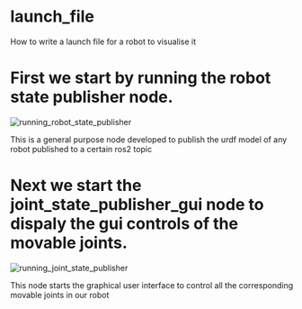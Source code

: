 # launch_file
How to write a launch file for a robot to visualise it 


# First we start by running the robot state publisher node.

![running_robot_state_publisher](https://github.com/kmlingaudhaya/launch_file/assets/134930329/ce51ea36-e065-41e8-b3bc-fb2e343985c9)

This is a general purpose node developed to publish the urdf model of any robot published to a certain ros2 topic

# Next we start the joint_state_publisher_gui node to dispaly the gui controls of the movable joints.

![running_joint_state_publisher](https://github.com/kmlingaudhaya/launch_file/assets/134930329/4c1a23af-35e5-4822-be6e-d434a720b58a)


This node starts the graphical user interface to control all the corresponding movable joints in our robot
